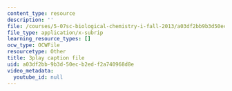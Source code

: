 ```yaml
---
content_type: resource
description: ''
file: /courses/5-07sc-biological-chemistry-i-fall-2013/a03df2bb9b3d50ecb2edf2a740968d8e_4BwB43Smu7o.vtt
file_type: application/x-subrip
learning_resource_types: []
ocw_type: OCWFile
resourcetype: Other
title: 3play caption file
uid: a03df2bb-9b3d-50ec-b2ed-f2a740968d8e
video_metadata:
  youtube_id: null
---
```

